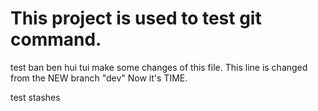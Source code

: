 # This project is used to test git command.
test ban ben hui tui
make some changes of this file.
This line is changed from the NEW branch "dev"
Now it's TIME.

test stashes